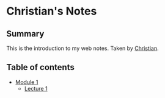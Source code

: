 # Christian's Notes

## Summary 

This is the introduction to my web notes. Taken by [Christian](https://github.com/sweetmangoes).

## Table of contents
* [Module 1](/Module_1/)
  * [Lecture 1](/Module_1/Lecture1)

  




